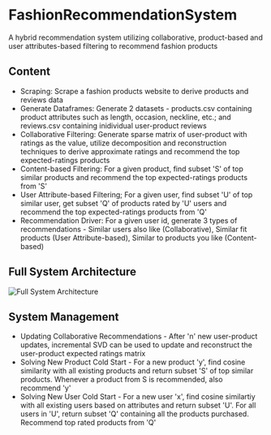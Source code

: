 # FashionRecommendationSystem
A hybrid recommendation system utilizing collaborative, product-based and user attributes-based filtering to recommend fashion products

## Content
- Scraping: Scrape a fashion products website to derive products and reviews data
- Generate Dataframes: Generate 2 datasets - products.csv containing product attributes such as length, occasion, neckline, etc.; and reviews.csv containing inidividual user-product reviews
- Collaborative Filtering: Generate sparse matrix of user-product with ratings as the value, utilize decomposition and reconstruction techniques to derive approximate ratings and recommend the top expected-ratings products
- Content-based Filtering: For a given product, find subset 'S' of top similar products and recommend the top expected-ratings products from 'S'
- User Attribute-based Filtering; For a given user, find subset 'U' of top similar user, get subset 'Q' of products rated by 'U' users and recommend the top expected-ratings products from 'Q'
- Recommendation Driver: For a given user id, generate 3 types of recommendations - Similar users also like (Collaborative), Similar fit products (User Attribute-based), Similar to products you like (Content-based)

## Full System Architecture
![Full System Architecture](https://github.com/HarshVBhatt/FashionRecommendationSystem/assets/69580380/b1220bfe-2c29-4a7b-80ab-d356b52aa3b7)

## System Management
- Updating Collaborative Recommendations - After 'n' new user-product updates, incremental SVD can be used to update and reconstruct the user-product expected ratings matrix
- Solving New Product Cold Start - For a new product 'y', find cosine similarity with all existing products and return subset 'S' of top similar products. Whenever a product from S is recommended, also recommend 'y'
- Solving New User Cold Start - For a new user 'x', find cosine similartiy with all existing users based on attributes and return subset 'U'. For all users in 'U', return subset 'Q' containing all the products purchased. Recommend top rated products from 'Q' 
